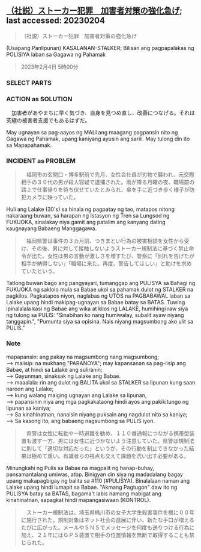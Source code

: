 ## [（社説）ストーカー犯罪　加害者対策の強化急げ](https://www.asahi.com/articles/DA3S15546537.html?iref=comtop_Opinion_03); last accessed: 20230204

>（社説）ストーカー犯罪　加害者対策の強化急げ

(Usapang Panlipunan) KASALANAN-STALKER; Bilisan ang pagpapalakas ng POLISIYA laban sa Gagawa ng Pahamak

> 2023年2月4日 5時00分

### SELECT PARTS

### ACTION as SOLUTION

　加害者があやまちに早く気づき、自身を見つめ直し、改善につなげる。それは究極の被害者支援でもあるはずだ。

May ugnayan sa pag-aayos ng MALI ang maagang pagpansin nito ng Gagawa ng Pahamak, upang kaniyang ayusin ang sarili. May tulong din ito sa Mapapahamak.

### INCIDENT as PROBLEM

>　福岡市の玄関口・博多駅前で先月、女性会社員が刃物で襲われ、元交際相手の３０代の男が殺人容疑で逮捕された。雨が降る月曜の夜、職場前の路上で仕事帰りを待ち伏せていたとみられ、傘を手に近づき歩く様子が防犯カメラに映っていた。

Huli ang Lalake (30's) sa hinala ng pagpatay ng tao, matapos nitong nakaraang buwan, sa harapan ng Istasyon ng Tren sa Lungsod ng FUKUOKA, sinalakay niya gamit ang patalim ang kanyang dating kaugnayang Babaeng Manggagawa. 

>　福岡県警は事件の３カ月前、つきまとい行為の被害相談を女性から受け、その後、男に対して接触しないようストーカー規制法に基づく禁止命令が出た。女性は男の言動が激しさを増すたび、警察に「別れを告げたが相手が納得しない」「職場に来た。再度、警告してほしい」と助けを求めていたという。


Tatlong buwan bago ang pangyayari, tumanggap ang PULISYA sa Bahagi ng FUKUOKA ng saklolo mula sa Babae ukol sa pahamak dulot ng STALKER na pagkilos. Pagkatapos niyon, naglabas ng UTOS na PAGBABAWAL laban sa Lalake upang hindi makipag-ugnayan sa Babae batay sa BATAS. Tuwing ipinalalala kasi ng Babae ang wika at kilos ng LALAKE, humihingi raw siya ng tulong sa PULIS: "Sinabihan ko nang humiwalay, subalit ayaw niyang tanggapin.", "Pumunta siya sa opisina. Nais niyang magsumbong ako ulit sa PULIS."

### Note

mapapansin: ang pakay na magsumbong nang magsumbong;<br/>
--> maiisip: na mukhang "PARANOYA"; may kapansanan sa pag-iisip ang Babae, at hindi sa Lalake ang suliranin;<br/>
--> Gayunman, sinaksak ng Lalake ang Babae.<br/>
--> maaalala: rin ang dulot ng BALITA ukol sa STALKER sa lipunan kung saan naroon ang Lalake;<br/>
--> kung walang maiging ugnayan ang Lalake sa lipunan,<br/> 
--> papansinin niya ang mga pagkakataong hindi ayos ang pakikitungo ng lipunan sa kaniya;<br/>
--> Sa kinahinatnan, nanaisin niyang puksain ang nagdulot nito sa kaniya;<br/>
--> Sa kasong ito, ang babaeng nagsumbong sa PULIS iyon.

>　県警は女性に転勤や一時避難を勧め、１１０番通報につながる携帯型装置も渡す一方、男には女性に近づかないよう注意していた。県警は規制法に則して「適切な対応だった」というが、その行動を制止できなかった結果は極めて重い。有識者らの視点も交えて課題を洗い出す必要がある。

Minungkahi ng Pulis sa Babae na magpalit ng hanap-buhay, pansamantalang umiwas, atbp. Binigyan din siya ng madadalang bagay upang makapagbigay ng balita sa #110 (#PULISYA). Binalalaan naman ang Lalake upang hindi lumapit sa Babae. "Akmang Pagtugon" daw ito ng PULISYA batay sa BATAS, bagama't labis namang mabigat ang kinahinatnan, sapagkat hindi mapangasiwaan (KONTROL). 

>　ストーカー規制法は、埼玉県桶川市の女子大学生殺害事件を機に００年に施行された。規制対象はネット社会の進展に伴い、新たな手口が増えるたびに広がった。メールやＳＮＳでメッセージを何度も送りつける行為に加え、２１年にはＧＰＳ装置で相手の位置情報を無断で取得することも禁じられた。
